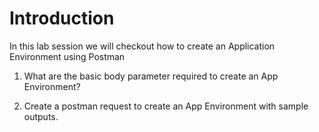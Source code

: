# Introduction

In this lab session we will checkout how to create an Application Environment using Postman

1. What are the basic body parameter required to create an App Environment?

2. Create a postman request to create an App Environment with sample outputs.